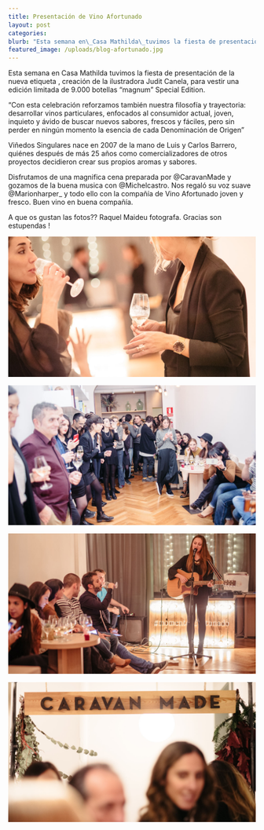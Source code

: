 ```yaml
---
title: Presentación de Vino Afortunado
layout: post
categories:
blurb: "Esta semana en\_Casa Mathilda\_tuvimos la fiesta de presentación de la nueva etiqueta , creación de la ilustradora\_Judit Canela, para vestir una edición limitada de 9.000 botellas “magnum”\_Special Edition."
featured_image: /uploads/blog-afortunado.jpg
---
```


Esta semana en Casa Mathilda tuvimos la fiesta de presentación de la nueva etiqueta , creación de la ilustradora Judit Canela, para vestir una edición limitada de 9.000 botellas “magnum” Special Edition.

“Con esta celebración reforzamos también nuestra filosofía y trayectoria: desarrollar vinos particulares, enfocados al consumidor actual, joven, inquieto y ávido de buscar nuevos sabores, frescos y fáciles, pero sin perder en ningún momento la esencia de cada Denominación de Origen”

Viñedos Singulares nace en 2007 de la mano de Luis y Carlos Barrero, quiénes después de más 25 años como comercializadores de otros proyectos decidieron crear sus propios aromas y sabores.

Disfrutamos de una magnifica cena preparada por @CaravanMade y gozamos de la buena musica con @Michelcastro. Nos regaló su voz suave @Marionharper\_ y todo ello con la compañía de Vino Afortunado joven y fresco. Buen vino en buena compañía.

A que os gustan las fotos?? Raquel Maideu fotografa. Gracias son estupendas !

![](/uploads/blog-afortunado-2.jpg)

![](/uploads/blog-afortunado-3.jpg)

![](/uploads/blog-afortunado-4.jpg)

![](/uploads/blog-afortunado-5.jpg)